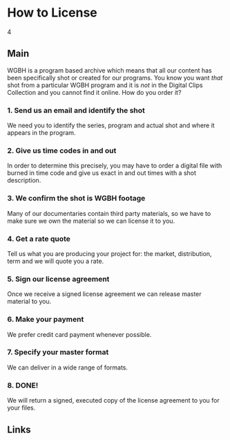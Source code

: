 # How to License

4

## Main
WGBH is a program based archive which means that all our content has been specifically shot or created for our programs. 
You know you want *that* shot from a particular WGBH program and it is *not* in the Digital Clips Collection and you cannot find it online. How do you order it?

### 1. Send us an email and identify the shot  
We need you to identify the series, program and actual shot and where it appears in the program.

### 2. Give us time codes in and out 
In order to determine this precisely, you may have to order a digital
file with burned in time code and give us exact in and out times with a shot description.

### 3. We confirm the shot is WGBH footage
Many of our documentaries contain third party materials, so we have to make sure we own the material so we can license it to you.  
 
### 4. Get a rate quote  
Tell us what you are producing your project for:  the market, distribution, term and we will quote you a rate.

### 5. Sign our license agreement
Once we receive a signed license agreement we can release master material to you. 

### 6. Make your payment  
We prefer credit card payment whenever possible.

### 7. Specify your master format  
We can deliver in a wide range of formats.

### 8. DONE!  
We will return a signed, executed copy of the license agreement to you for your files. 


  

## Links
